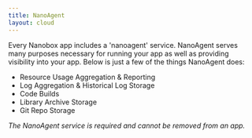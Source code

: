 ```yaml
---
title: NanoAgent
layout: cloud
---
```


Every Nanobox app includes a 'nanoagent' service. NanoAgent serves many purposes necessary for running your app as well as providing visibility into your app. Below is just a few of the things NanoAgent does:

- Resource Usage Aggregation & Reporting
- Log Aggregation & Historical Log Storage
- Code Builds
- Library Archive Storage
- Git Repo Storage

*The NanoAgent service is required and cannot be removed from an app.*
